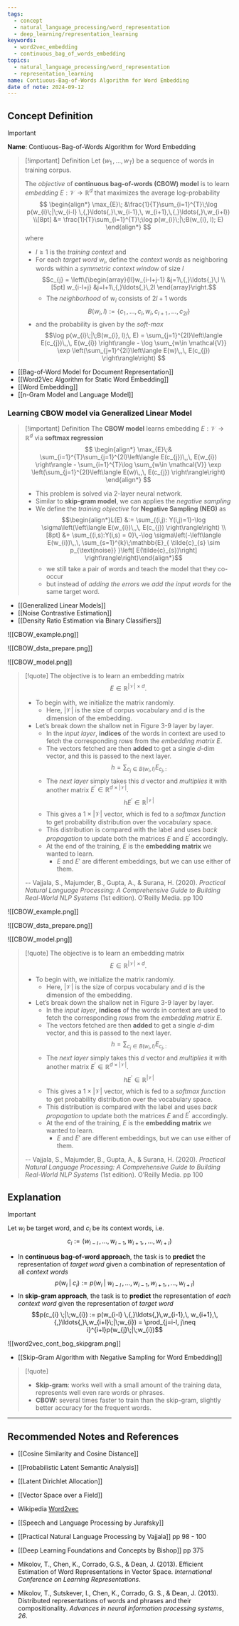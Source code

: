 ```yaml
---
tags:
  - concept
  - natural_language_processing/word_representation
  - deep_learning/representation_learning
keywords:
  - word2vec_embedding
  - continuous_bag_of_words_embedding
topics:
  - natural_language_processing/word_representation
  - representation_learning
name: Contiuous-Bag-of-Words Algorithm for Word Embedding
date of note: 2024-09-12
---
```


## Concept Definition

>[!important]
>**Name**: Contiuous-Bag-of-Words Algorithm for Word Embedding

>[!important] Definition
>Let $(w_{1}\,{,}\ldots{,}\,w_{T})$ be a sequence of words in training corpus. 
>
>The *objective* of **continuous bag-of-words (CBOW) model** is to learn *embedding* $E: \mathcal{V} \to \mathbb{R}^{d}$ that maximizes the average log-probability
>$$
>\begin{align*}
>\max_{E}\; &\frac{1}{T}\sum_{i=1}^{T}\;\log p(w_{i}\;|\;w_{i-l} \,{,}\ldots{,}\,w_{i-1},\, w_{i+1},\,{,}\ldots{,}\,w_{i+l}) \\[8pt]
>&= \frac{1}{T}\sum_{i=1}^{T}\;\log p(w_{i}\;|\;B(w_{i}, l); E)
>\end{align*}
>$$
>where 
>- $l \ge 1$ is the *training context* and 
>- For each *target word* $w_{i}$, define the *context words* as neighboring words within a  *symmetric context window* of size $l$ $$c_{j} = \left\{\begin{array}{ll}w_{i-l+j-1} &j=1\,{,}\ldots{,}\,l \\[5pt] w_{i-l+j} &j=l+1\,{,}\ldots{,}\,2l \end{array}\right.$$
>	- The *neighborhood* of  $w_{i}$ consists of $2l+1$ words $$B(w_{i}, l) := \{   c_{1} \,{,}\ldots{,}\,c_{l},\, w_{i},\, c_{l+1}\,{,}\ldots{,}\, c_{2l}\} $$
>- and the probability is given by the *soft-max* $$\log p(w_{i}\;|\;B(w_{i}, l);\, E) = \sum_{j=1}^{2l}\left\langle  E(c_{j})\,,\, E(w_{i})   \right\rangle - \log \sum_{w\in \mathcal{V}} \exp \left(\sum_{j=1}^{2l}\left\langle  E(w)\,,\, E(c_{j})   \right\rangle\right) $$

- [[Bag-of-Word Model for Document Representation]]
- [[Word2Vec Algorithm for Static Word Embedding]]
- [[Word Embedding]]
- [[n-Gram Model and Language Model]]


### Learning CBOW model via Generalized Linear Model

>[!important] Definition
>The **CBOW model** learns embedding $E: \mathcal{V}\to \mathbb{R}^{d}$ via **softmax regression**
>$$
>\begin{align*}
>\max_{E}\;& \sum_{i=1}^{T}\sum_{j=1}^{2l}\left\langle  E(c_{j})\,,\, E(w_{i})   \right\rangle - \sum_{i=1}^{T}\log \sum_{w\in \mathcal{V}} \exp \left(\sum_{j=1}^{2l}\left\langle  E(w)\,,\, E(c_{j})   \right\rangle\right)
>\end{align*}
>$$
>- This problem is solved via 2-layer neural network.
>- Similar to **skip-gram model**, we can applies the *negative sampling*
>- We define the *training objective* for **Negative Sampling (NEG)** as $$\begin{align*}L(E) &:= \sum_{(i,j): Y(i,j)=1}-\log \sigma\left(\left\langle  E(w_{i})\,,\, E(c_{j})   \right\rangle\right) \\[8pt] &+ \sum_{(i,s):Y(i,s) = 0}\,-\log \sigma\left(-\left\langle  E(w_{i})\,,\, \sum_{s=1}^{k}\;\mathbb{E}_{ \tilde{c}_{s} \sim p_{\text{noise}} }\left[ E(\tilde{c}_{s})\right]  \right\rangle\right)\end{align*}$$
>	- we still take a pair of words and teach the model that they co-occur 
>	- but instead of *adding the errors* we *add the input words* for the same target word.

- [[Generalized Linear Models]]
- [[Noise Contrastive Estimation]]
- [[Density Ratio Estimation via Binary Classifiers]]

![[CBOW_example.png]]

![[CBOW_dsta_prepare.png]]

![[CBOW_model.png]]

>[!quote]
>The objective is to learn an embedding matrix $$E\in \mathbb{R}^{|\mathcal{V}| \times d}.$$
>- To begin with, we initialize the matrix randomly. 
>	- Here, $|\mathcal{V}|$ is the size of corpus vocabulary and $d$ is the dimension of the embedding. 
>- Let’s break down the shallow net in Figure 3-9 layer by layer. 
>	- In the *input layer*, **indices** of the words in context are used to fetch the corresponding *rows* from the *embedding matrix* $E$. 
>	- The vectors fetched are then **added** to get a single $d$-dim vector, and this is passed to the next layer.  $$h = \sum_{c_{j} \in B(w_{i}, l)}E_{c_{j},:}$$
>	- The *next layer* simply takes this $d$ vector and *multiplies* it with another matrix $E^{'} \in \mathbb{R}^{d \times  |\mathcal{V}| }.$ $$hE^{'} \in \mathbb{R}^{|\mathcal{V}|}$$
>	- This gives a $1 \times |\mathcal{V}|$ vector, which is fed to a *softmax function* to get probability distribution over the vocabulary space. 
>	- This distribution is compared with the label and uses *back propagation* to update both the matrices $E$ and $E^{'}$ accordingly. 
>	- At the end of the training, $E$ is the **embedding matrix** we wanted to learn.
>		- $E$ and $E'$ are different embeddings, but we can use either of them.
>
>-- Vajjala, S., Majumder, B., Gupta, A., & Surana, H. (2020). _Practical Natural Language Processing: A Comprehensive Guide to Building Real-World NLP Systems_ (1st edition). O’Reilly Media. pp 100

![[CBOW_example.png]]

![[CBOW_dsta_prepare.png]]

![[CBOW_model.png]]

>[!quote]
>The objective is to learn an embedding matrix $$E\in \mathbb{R}^{|\mathcal{V}| \times d}.$$
>- To begin with, we initialize the matrix randomly. 
>	- Here, $|\mathcal{V}|$ is the size of corpus vocabulary and $d$ is the dimension of the embedding. 
>- Let’s break down the shallow net in Figure 3-9 layer by layer. 
>	- In the *input layer*, **indices** of the words in context are used to fetch the corresponding *rows* from the *embedding matrix* $E$. 
>	- The vectors fetched are then **added** to get a single $d$-dim vector, and this is passed to the next layer.  $$h = \sum_{c_{j} \in B(w_{i}, l)}E_{c_{j},:}$$
>	- The *next layer* simply takes this $d$ vector and *multiplies* it with another matrix $E^{'} \in \mathbb{R}^{d \times  |\mathcal{V}| }.$ $$hE^{'} \in \mathbb{R}^{|\mathcal{V}|}$$
>	- This gives a $1 \times |\mathcal{V}|$ vector, which is fed to a *softmax function* to get probability distribution over the vocabulary space. 
>	- This distribution is compared with the label and uses *back propagation* to update both the matrices $E$ and $E^{'}$ accordingly. 
>	- At the end of the training, $E$ is the **embedding matrix** we wanted to learn.
>		- $E$ and $E'$ are different embeddings, but we can use either of them.
>
>-- Vajjala, S., Majumder, B., Gupta, A., & Surana, H. (2020). _Practical Natural Language Processing: A Comprehensive Guide to Building Real-World NLP Systems_ (1st edition). O’Reilly Media. pp 100

## Explanation

>[!important]
>Let $w_{i}$ be target word, and $c_{i}$ be its context words, i.e. $$c_{i} := (w_{i-l} \,{,}\ldots{,}\,w_{i-1},\, w_{i+1},\,{,}\ldots{,}\,w_{i+l})$$
>
>- In **continuous bag-of-word approach**, the task is to **predict** the representation of *target word*  given a combination of representation of all *context words* $$p(w_{i} \;|\;c_{i}) := p(w_{i}\;|\;w_{i-l} \,{,}\ldots{,}\,w_{i-1},\, w_{i+1},\,{,}\ldots{,}\,w_{i+l})$$
>- In **skip-gram approach**, the task is to **predict** the representation of *each context word*  given the representation of *target word* $$p(c_{i} \;|\;w_{i}) := p(w_{i-l} \,{,}\ldots{,}\,w_{i-1},\, w_{i+1},\,{,}\ldots{,}\,w_{i+l}\;|\;w_{i}) = \prod_{j=i-l, j\neq i}^{i+l}p(w_{j}\;|\;w_{i})$$

![[word2vec_cont_bog_skipgram.png]]

- [[Skip-Gram Algorithm with Negative Sampling for Word Embedding]]

>[!quote]
>- **Skip-gram**: works well with a small amount of the training data, represents well even rare words or phrases.  
>- **CBOW**: several times faster to train than the skip-gram, slightly better accuracy for the frequent words.


-----------
##  Recommended Notes and References





- [[Cosine Similarity and Cosine Distance]]


- [[Probabilistic Latent Semantic Analysis]]
- [[Latent Dirichlet Allocation]]

- [[Vector Space over a Field]]

- Wikipedia [Word2vec](https://en.wikipedia.org/wiki/Word2vec)
- [[Speech and Language Processing by Jurafsky]] 
- [[Practical Natural Language Processing by Vajjala]]  pp 98 - 100
- [[Deep Learning Foundations and Concepts by Bishop]] pp 375

- Mikolov, T., Chen, K., Corrado, G.S., & Dean, J. (2013). Efficient Estimation of Word Representations in Vector Space. _International Conference on Learning Representations_.
- Mikolov, T., Sutskever, I., Chen, K., Corrado, G. S., & Dean, J. (2013). Distributed representations of words and phrases and their compositionality. _Advances in neural information processing systems_, _26_.
